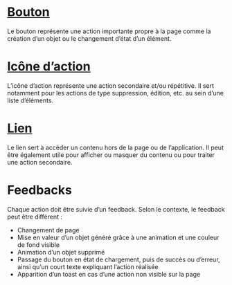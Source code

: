 # [Bouton](/components/actions/buttons)

Le bouton représente une action importante propre à la page comme la création d’un objet ou le changement d’état d’un élément.

# [Icône d’action](/components/actions/action-icons)

L’icône d’action représente une action secondaire et/ou répétitive. Il sert notamment pour les actions de type suppression, édition, etc. au sein d’une liste d’éléments.

# [Lien](/components/actions/links)

Le lien sert à accéder un contenu hors de la page ou de l’application. Il peut être également utile pour afficher ou masquer du contenu ou pour traiter une action secondaire.

# Feedbacks

Chaque action doit être suivie d’un feedback. Selon le contexte, le feedback peut être différent :

- Changement de page
- Mise en valeur d’un objet généré grâce à une animation et une couleur de fond visible
- Animation d’un objet supprimé
- Passage du bouton en état de chargement, puis de succès ou d’erreur, ainsi qu’un court texte expliquant l’action réalisée
- Apparition d’un toast en cas d’une action non visible sur la page
